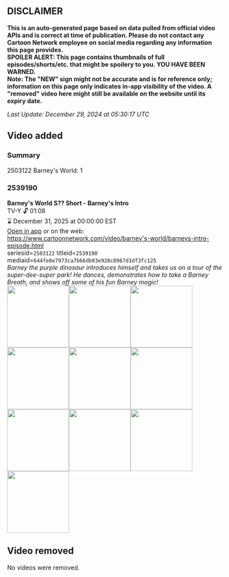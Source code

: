 ## DISCLAIMER
**This is an auto-generated page based on data pulled from official video APIs and is correct at time of publication. Please do not contact any Cartoon Network employee on social media regarding any information this page provides.**  
**SPOILER ALERT: This page contains thumbnails of full episodes/shorts/etc. that might be spoilery to you. YOU HAVE BEEN WARNED.**  
**Note: The "NEW" sign might not be accurate and is for reference only; information on this page only indicates in-app visibility of the video. A "removed" video here might still be available on the website until its expiry date.**  

_Last Update: December 29, 2024 at 05:30:17 UTC_
## Video added
### Summary
2503122 Barney's World: 1  
### 2539190
**Barney's World S?? Short - Barney's Intro**  
TV-Y 🔓 01:08  
⌛ December 31, 2025 at 00:00:00 EST  
[Open in app](https://cnvideo.sercomkc.org/redirector.html?type=cnapp&seriesid=2503122&titleid=2539190&mediaid=644fe8e7973ca7b66db03e928c0967d1df3fc125) or on the web: https://www.cartoonnetwork.com/video/barney's-world/barneys-intro-episode.html  
seriesid=`2503122` titleid=`2539190` mediaid=`644fe8e7973ca7b66db03e928c0967d1df3fc125`  
_Barney the purple dinosaur introduces himself and takes us on a tour of the super-dee-super park! He dances, demonstrates how to take a Barney Breath, and shows off some of his fun Barney magic!_  
<a href="https://s3.amazonaws.com/cartoonorchestrator/2539190_001_1280x720.jpg"><img src="https://s3.amazonaws.com/cartoonorchestrator/2539190_001_640x360.jpg" height="144px" /></a><a href="https://s3.amazonaws.com/cartoonorchestrator/2539190_002_1280x720.jpg"><img src="https://s3.amazonaws.com/cartoonorchestrator/2539190_002_640x360.jpg" height="144px" /></a><a href="https://s3.amazonaws.com/cartoonorchestrator/2539190_003_1280x720.jpg"><img src="https://s3.amazonaws.com/cartoonorchestrator/2539190_003_640x360.jpg" height="144px" /></a><a href="https://s3.amazonaws.com/cartoonorchestrator/2539190_004_1280x720.jpg"><img src="https://s3.amazonaws.com/cartoonorchestrator/2539190_004_640x360.jpg" height="144px" /></a><a href="https://s3.amazonaws.com/cartoonorchestrator/2539190_005_1280x720.jpg"><img src="https://s3.amazonaws.com/cartoonorchestrator/2539190_005_640x360.jpg" height="144px" /></a><a href="https://s3.amazonaws.com/cartoonorchestrator/2539190_006_1280x720.jpg"><img src="https://s3.amazonaws.com/cartoonorchestrator/2539190_006_640x360.jpg" height="144px" /></a><a href="https://s3.amazonaws.com/cartoonorchestrator/2539190_007_1280x720.jpg"><img src="https://s3.amazonaws.com/cartoonorchestrator/2539190_007_640x360.jpg" height="144px" /></a><a href="https://s3.amazonaws.com/cartoonorchestrator/2539190_008_1280x720.jpg"><img src="https://s3.amazonaws.com/cartoonorchestrator/2539190_008_640x360.jpg" height="144px" /></a><a href="https://s3.amazonaws.com/cartoonorchestrator/2539190_009_1280x720.jpg"><img src="https://s3.amazonaws.com/cartoonorchestrator/2539190_009_640x360.jpg" height="144px" /></a><a href="https://s3.amazonaws.com/cartoonorchestrator/2539190_010_1280x720.jpg"><img src="https://s3.amazonaws.com/cartoonorchestrator/2539190_010_640x360.jpg" height="144px" /></a>
## Video removed
No videos were removed.  
